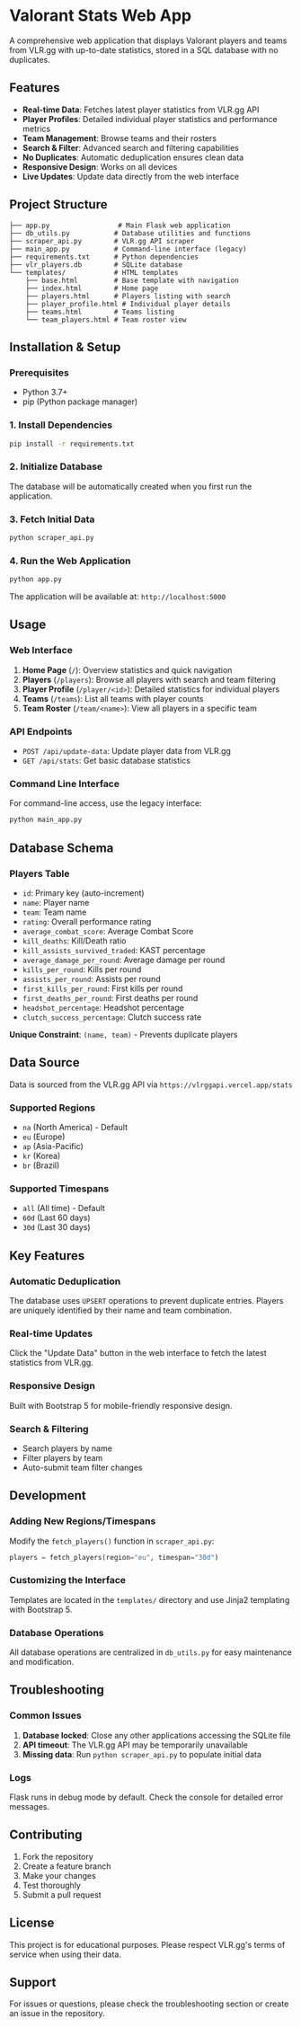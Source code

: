 # Valorant Stats Web App

A comprehensive web application that displays Valorant players and teams from VLR.gg with up-to-date statistics, stored in a SQL database with no duplicates.

## Features

- **Real-time Data**: Fetches latest player statistics from VLR.gg API
- **Player Profiles**: Detailed individual player statistics and performance metrics
- **Team Management**: Browse teams and their rosters
- **Search & Filter**: Advanced search and filtering capabilities
- **No Duplicates**: Automatic deduplication ensures clean data
- **Responsive Design**: Works on all devices
- **Live Updates**: Update data directly from the web interface

## Project Structure

```
├── app.py                 # Main Flask web application
├── db_utils.py           # Database utilities and functions
├── scraper_api.py        # VLR.gg API scraper
├── main_app.py           # Command-line interface (legacy)
├── requirements.txt      # Python dependencies
├── vlr_players.db        # SQLite database
└── templates/            # HTML templates
    ├── base.html         # Base template with navigation
    ├── index.html        # Home page
    ├── players.html      # Players listing with search
    ├── player_profile.html # Individual player details
    ├── teams.html        # Teams listing
    └── team_players.html # Team roster view
```

## Installation & Setup

### Prerequisites
- Python 3.7+
- pip (Python package manager)

### 1. Install Dependencies
```bash
pip install -r requirements.txt
```

### 2. Initialize Database
The database will be automatically created when you first run the application.

### 3. Fetch Initial Data
```bash
python scraper_api.py
```

### 4. Run the Web Application
```bash
python app.py
```

The application will be available at: `http://localhost:5000`

## Usage

### Web Interface

1. **Home Page** (`/`): Overview statistics and quick navigation
2. **Players** (`/players`): Browse all players with search and team filtering
3. **Player Profile** (`/player/<id>`): Detailed statistics for individual players
4. **Teams** (`/teams`): List all teams with player counts
5. **Team Roster** (`/team/<name>`): View all players in a specific team

### API Endpoints

- `POST /api/update-data`: Update player data from VLR.gg
- `GET /api/stats`: Get basic database statistics

### Command Line Interface

For command-line access, use the legacy interface:
```bash
python main_app.py
```

## Database Schema

### Players Table
- `id`: Primary key (auto-increment)
- `name`: Player name
- `team`: Team name
- `rating`: Overall performance rating
- `average_combat_score`: Average Combat Score
- `kill_deaths`: Kill/Death ratio
- `kill_assists_survived_traded`: KAST percentage
- `average_damage_per_round`: Average damage per round
- `kills_per_round`: Kills per round
- `assists_per_round`: Assists per round
- `first_kills_per_round`: First kills per round
- `first_deaths_per_round`: First deaths per round
- `headshot_percentage`: Headshot percentage
- `clutch_success_percentage`: Clutch success rate

**Unique Constraint**: `(name, team)` - Prevents duplicate players

## Data Source

Data is sourced from the VLR.gg API via `https://vlrggapi.vercel.app/stats`

### Supported Regions
- `na` (North America) - Default
- `eu` (Europe)
- `ap` (Asia-Pacific)
- `kr` (Korea)
- `br` (Brazil)

### Supported Timespans
- `all` (All time) - Default
- `60d` (Last 60 days)
- `30d` (Last 30 days)

## Key Features

### Automatic Deduplication
The database uses `UPSERT` operations to prevent duplicate entries. Players are uniquely identified by their name and team combination.

### Real-time Updates
Click the "Update Data" button in the web interface to fetch the latest statistics from VLR.gg.

### Responsive Design
Built with Bootstrap 5 for mobile-friendly responsive design.

### Search & Filtering
- Search players by name
- Filter players by team
- Auto-submit team filter changes

## Development

### Adding New Regions/Timespans
Modify the `fetch_players()` function in `scraper_api.py`:

```python
players = fetch_players(region="eu", timespan="30d")
```

### Customizing the Interface
Templates are located in the `templates/` directory and use Jinja2 templating with Bootstrap 5.

### Database Operations
All database operations are centralized in `db_utils.py` for easy maintenance and modification.

## Troubleshooting

### Common Issues

1. **Database locked**: Close any other applications accessing the SQLite file
2. **API timeout**: The VLR.gg API may be temporarily unavailable
3. **Missing data**: Run `python scraper_api.py` to populate initial data

### Logs
Flask runs in debug mode by default. Check the console for detailed error messages.

## Contributing

1. Fork the repository
2. Create a feature branch
3. Make your changes
4. Test thoroughly
5. Submit a pull request

## License

This project is for educational purposes. Please respect VLR.gg's terms of service when using their data.

## Support

For issues or questions, please check the troubleshooting section or create an issue in the repository.
